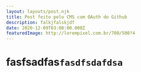 ```yaml
---
layout: layouts/post.njk
title: Post feito pelo CMS com OAuth do Github
description: falkjfalskjdf
date: 2020-12-09T03:00:00.000Z
featuredImage: http://lorempixel.com.br/700/500?4
---
```

# **fasfsadfas`fasdfsdafdsa`**